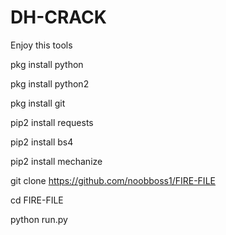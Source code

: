 # DH-CRACK
Enjoy this tools

pkg install python 

pkg install python2 

pkg install git 

pip2 install requests 

pip2 install bs4 

pip2 install mechanize

git clone https://github.com/noobboss1/FIRE-FILE

cd FIRE-FILE

python run.py
